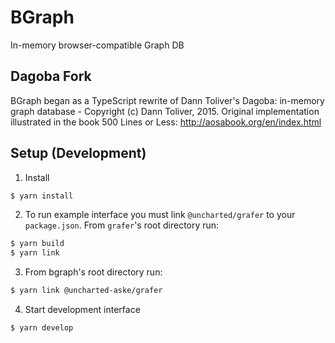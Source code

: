 # BGraph
In-memory browser-compatible Graph DB

## Dagoba Fork

BGraph began as a TypeScript rewrite of Dann Toliver's Dagoba: in-memory graph database - Copyright (c) Dann Toliver, 2015. Original implementation illustrated in the book 500 Lines or Less: http://aosabook.org/en/index.html

## Setup (Development)

1. Install
```bash
$ yarn install
```

2. To run example interface you must link `@uncharted/grafer` to your `package.json`. From `grafer`'s root directory run:
```bash
$ yarn build
$ yarn link
```

3. From bgraph's root directory run:

```bash
$ yarn link @uncharted-aske/grafer
```

4. Start development interface
```bash
$ yarn develop
```
